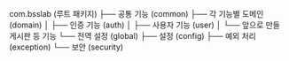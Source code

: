 com.bsslab (루트 패키지)
├── 공통 기능 (common)
├── 각 기능별 도메인 (domain)
│   ├── 인증 기능 (auth)
│   ├── 사용자 기능 (user)
│   └── 앞으로 만들 게시판 등 기능
└── 전역 설정 (global)
    ├── 설정 (config)
    ├── 예외 처리 (exception)
    └── 보안 (security)
